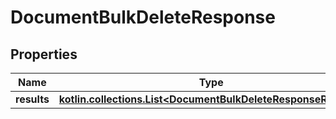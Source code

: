 
# DocumentBulkDeleteResponse

## Properties
Name | Type | Description | Notes
------------ | ------------- | ------------- | -------------
**results** | [**kotlin.collections.List&lt;DocumentBulkDeleteResponseResults&gt;**](DocumentBulkDeleteResponseResults.md) |  | 



